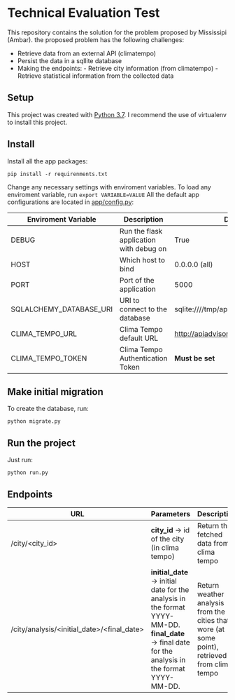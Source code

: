# Technical Evaluation Test

This repository contains the solution for the problem proposed by Mississipi (Ambar).
the proposed problem has the following challenges:
 * Retrieve data from an external API (climatempo)
 * Persist the data in a sqllite database
 * Making the endpoints:
       - Retrieve city information (from climatempo)
       - Retrieve statistical information from the collected data

## Setup

This project was created with [Python 3.7](https://www.python.org/downloads/).
I recommend the use of virtualenv to install this project.

## Install
Install all the app packages:

    pip install -r requirenments.txt

Change any necessary settings with enviroment variables.
To load any enviroment variable, run `export VARIABLE=VALUE`
All the default app configurations are located in [app/config.py](https://github.com/grebessi/weather/blob/master/app/config.py):

| Enviroment Variable | Description | Default Value |
| ------ | ------ | ------ |
| DEBUG | Run the flask application with debug on | True |
| HOST | Which host to bind | 0.0.0.0 (all) |
| PORT | Port of the application | 5000 |
| SQLALCHEMY_DATABASE_URI | URI to connect to the database | sqlite:////tmp/app.db |
| CLIMA_TEMPO_URL | Clima Tempo default URL | http://apiadvisor.climatempo.com.br/api/v1/ |
| CLIMA_TEMPO_TOKEN | Clima Tempo Authentication Token | **Must be set** |

## Make initial migration
To create the database, run:
```
python migrate.py
```

## Run the project
Just run:
```
python run.py
```

## Endpoints
| URL | Parameters | Description |
| --- | ---------- | ----------- |
| /city/<city_id> | **city_id** -> id of the city (in clima tempo) | Return the fetched data from clima tempo |
| /city/analysis/<initial_date>/<final_date> | **initial_date** -> initial date for the analysis in the format YYYY-MM-DD. <br/> **final_date** -> final date for the analysis in the format YYYY-MM-DD. | Return weather analysis from the cities that wore (at some point), retrieved from clima tempo |
